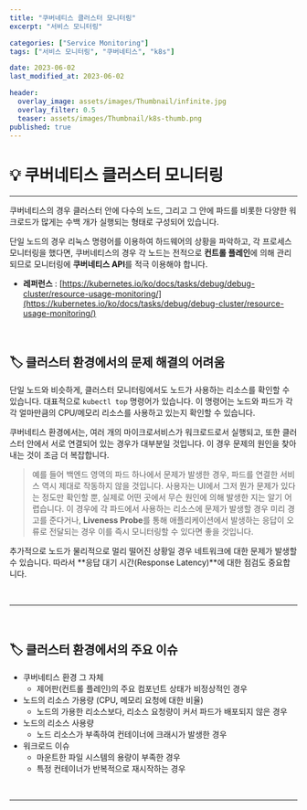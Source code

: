 ```yaml
---
title: "쿠버네티스 클러스터 모니터링"
excerpt: "서비스 모니터링"

categories: ["Service Monitoring"]
tags: ["서비스 모니터링", "쿠버네티스", "k8s"]

date: 2023-06-02
last_modified_at: 2023-06-02

header:
  overlay_image: assets/images/Thumbnail/infinite.jpg
  overlay_filter: 0.5 
  teaser: assets/images/Thumbnail/k8s-thumb.png
published: true
---
```


# 💡 쿠버네티스 클러스터 모니터링

---

 쿠버네티스의 경우 클러스터 안에 다수의 노드, 그리고 그 안에 파드를 비롯한 다양한 워크로드가 많게는 수백 개가 실행되는 형태로 구성되어 있습니다.

 단일 노드의 경우 리눅스 명령어를 이용하여 하드웨어의 상황을 파악하고, 각 프로세스 모니터링을 했다면, 쿠버네티스의 경우 각 노드는 전적으로 **컨트롤 플레인**에 의해 관리되므로 모니터링에 **쿠버네티스 API**를 적극 이용해야 합니다.

- **레퍼런스** : [https://kubernetes.io/ko/docs/tasks/debug/debug-cluster/resource-usage-monitoring/](https://kubernetes.io/ko/docs/tasks/debug/debug-cluster/resource-usage-monitoring/)

<br>

## 🏷 클러스터 환경에서의 문제 해결의 어려움

단일 노드와 비슷하게, 클러스터 모니터링에서도 노드가 사용하는 리소스를 확인할 수 있습니다. 대표적으로 `kubectl top` 명령어가 있습니다. 이 명령어는 노드와 파드가 각각 얼마만큼의 CPU/메모리 리소스를 사용하고 있는지 확인할 수 있습니다.

 쿠버네티스 환경에서는, 여러 개의 마이크로서비스가 워크로드로서 실행되고, 또한 클러스터 안에서 서로 연결되어 있는 경우가 대부분일 것입니다. 이 경우 문제의 원인을 찾아내는 것이 조금 더 복잡합니다.

>  예를 들어 백엔드 영역의 파드 하나에서 문제가 발생한 경우, 파드를 연결한 서비스 역시 제대로 작동하지 않을 것입니다. 사용자는 UI에서 그저 뭔가 문제가 있다는 정도만 확인할 뿐, 실제로 어떤 곳에서 무슨 원인에 의해 발생한 지는 알기 어렵습니다.
>  이 경우에 각 파드에서 사용하는 리소스에 문제가 발생할 경우 미리 경고를 준다거나, **Liveness Probe**를 통해 애플리케이션에서 발생하는 응답이 오류로 전달되는 경우 이를 즉시 모니터링할 수 있다면 좋을 것입니다.

 추가적으로 노드가 물리적으로 멀리 떨어진 상황일 경우 네트워크에 대한 문제가 발생할 수 있습니다. 따라서 **응답 대기 시간(Response Latency)**에 대한 점검도 중요합니다.

<br>

---

<br>

## 🏷 클러스터 환경에서의 주요 이슈

- 쿠버네티스 환경 그 자체
  - 제어판(컨트롤 플레인)의 주요 컴포넌트 상태가 비정상적인 경우
- 노드의 리소스 가용량 (CPU, 메모리 요청에 대한 비율)
  - 노드의 가용한 리소스보다, 리소스 요청량이 커서 파드가 배포되지 않은 경우
- 노드의 리소스 사용량
  - 노드 리소스가 부족하여 컨테이너에 크래시가 발생한 경우
- 워크로드 이슈
  - 마운트한 파일 시스템의 용량이 부족한 경우
  - 특정 컨테이너가 반복적으로 재시작하는 경우

<br>

---

<br>